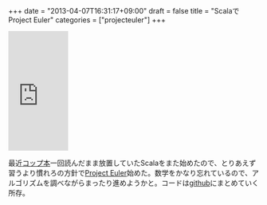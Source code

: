 +++
date = "2013-04-07T16:31:17+09:00"
draft = false
title = "ScalaでProject Euler"
categories = ["projecteuler"]
+++

<iframe src="http://rcm-jp.amazon.co.jp/e/cm?t=realbeat-22&o=9&p=8&l=as1&asins=4844330845&ref=qf_sp_asin_til&fc1=000000&IS2=1&lt1=_blank&m=amazon&lc1=0000FF&bc1=000000&bg1=FFFFFF&f=ifr" style="width:120px;height:240px;" scrolling="no" marginwidth="0" marginheight="0" frameborder="0"></iframe>

最近<a href="http://www.amazon.co.jp/gp/product/4844330845/ref=as_li_qf_sp_asin_il_tl?ie=UTF8&camp=247&creative=1211&creativeASIN=4844330845&linkCode=as2&tag=realbeat-22" title="Scalaスケーラブルプログラミング第2版">コップ本</a>一回読んだまま放置していたScalaをまた始めたので、とりあえず習うより慣れろの方針で<a href="http://projecteuler.net/" title="Project Euler">Project Euler</a>始めた。数学をかなり忘れているので、アルゴリズムを調べながらまったり進めようかと。コードは<a href="https://github.com/nobu666/Euler-Scala" title="github.com/nobu666/Euler-Scala">github</a>にまとめていく所存。
